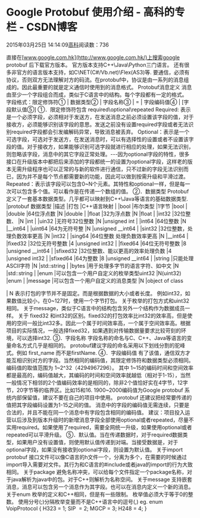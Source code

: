 
# Google Protobuf 使用介绍 - 高科的专栏 - CSDN博客

2015年03月25日 14:14:09[高科](https://me.csdn.net/pbymw8iwm)阅读数：736


直接在[www.google.com.hk](http://www.google.com.hk/)上搜索google protobuf 后下载官方版本。
官方版本支持C++\Java\Python三门语言。
还有很多非官方的语言版本支持，如C\NET(C\#/Vb.net)\Flex(AS3)等.
要通信，必须有协议，否则双方无法理解对方的码流。在protobuf中，协议是由一系列的消息组成的。因此最重要的就是定义通信时使用到的消息格式。
Protobuf消息定义
消息由至少一个字段组合而成，类似于C语言中的结构。每个字段都有一定的格式。
字段格式：限定修饰符① | 数据类型② | 字段名称③ | = | 字段编码值④ | [字段默认值⑤]
①．限定修饰符包含 required\optional\repeated
Required: 表示是一个必须字段，必须相对于发送方，在发送消息之前必须设置该字段的值，对于接收方，必须能够识别该字段的意思。发送之前没有设置required字段或者无法识别required字段都会引发编解码异常，导致消息被丢弃。
Optional：表示是一个可选字段，可选对于发送方，在发送消息时，可以有选择性的设置或者不设置该字段的值。对于接收方，如果能够识别可选字段就进行相应的处理，如果无法识别，则忽略该字段，消息中的其它字段正常处理。---因为optional字段的特性，很多接口在升级版本中都把后来添加的字段都统一的设置为optional字段，这样老的版本无需升级程序也可以正常的与新的软件进行通信，只不过新的字段无法识别而已，因为并不是每个节点都需要新的功能，因此可以做到按需升级和平滑过渡。
Repeated：表示该字段可以包含0~N个元素。其特性和optional一样，但是每一次可以包含多个值。可以看作是在传递一个数组的值。
②．数据类型
Protobuf定义了一套基本数据类型。几乎都可以映射到C++\Java等语言的基础数据类型.
|protobuf 数据类型
|描述
|打包
|C++语言映射
|
|bool
|布尔类型
|1字节
|bool
|
|double
|64位浮点数
|N
|double
|
|float
|32为浮点数
|N
|float
|
|int32
|32位整数、
|N
|int
|
|uin32
|无符号32位整数
|N
|unsigned int
|
|int64
|64位整数
|N
|__int64
|
|uint64
|64为无符号整
|N
|unsigned __int64
|
|sint32
|32位整数，处理负数效率更高
|N
|int32
|
|sing64
|64位整数 处理负数效率更高
|N
|__int64
|
|fixed32
|32位无符号整数
|4
|unsigned int32
|
|fixed64
|64位无符号整数
|8
|unsigned __int64
|
|sfixed32
|32位整数、能以更高的效率处理负数
|4
|unsigned int32
|
|sfixed64
|64为整数
|8
|unsigned __int64
|
|string
|只能处理 ASCII字符
|N
|std::string
|
|bytes
|用于处理多字节的语言字符、如中文
|N
|std::string
|
|enum
|可以包含一个用户自定义的枚举类型uint32
|N(uint32)
|enum
|
|message
|可以包含一个用户自定义的消息类型
|N
|object of class

|
N 表示打包的字节并不是固定。而是根据数据的大小或者长度。
例如int32，如果数值比较小，在0~127时，使用一个字节打包。
关于枚举的打包方式和uint32相同。
关于message，类似于C语言中的结构包含另外一个结构作为数据成员一样。
关于 fixed32 和int32的区别。fixed32的打包效率比int32的效率高，但是使用的空间一般比int32多。因此一个属于时间效率高，一个属于空间效率高。根据项目的实际情况，一般选择fixed32，如果遇到对传输数据量要求比较苛刻的环境，可以选择int32.
③．字段名称
字段名称的命名与C、C++、Java等语言的变量命名方式几乎是相同的。
protobuf建议字段的命名采用以下划线分割的驼峰式。例如 first_name 而不是firstName.
④．字段编码值
有了该值，通信双方才能互相识别对方的字段。当然相同的编码值，其限定修饰符和数据类型必须相同。
编码值的取值范围为 1~2^32（4294967296）。
其中 1~15的编码时间和空间效率都是最高的，编码值越大，其编码的时间和空间效率就越低（相对于1-15），当然一般情况下相邻的2个值编码效率的是相同的，除非2个值恰好实在4字节，12字节，20字节等的临界区。比如15和16.
1900~2000编码值为Google protobuf 系统内部保留值，建议不要在自己的项目中使用。
protobuf 还建议把经常要传递的值把其字段编码设置为1-15之间的值。
消息中的字段的编码值无需连续，只要是合法的，并且不能在同一个消息中有字段包含相同的编码值。
建议：项目投入运营以后涉及到版本升级时的新增消息字段全部使用optional或者repeated，尽量不实用required。如果使用了required，需要全网统一升级，如果使用optional或者repeated可以平滑升级。
⑤．默认值。当在传递数据时，对于required数据类型，如果用户没有设置值，则使用默认值传递到对端。当接受数据是，对于optional字段，如果没有接收到optional字段，则设置为默认值。
关于import
protobuf 接口文件可以像C语言的h文件一个，分离为多个，在需要的时候通过 import导入需要对文件。其行为和C语言的\#include或者java的import的行为大致相同。
关于package
避免名称冲突，可以给每个文件指定一个package名称，对于java解析为java中的包。对于C++则解析为名称空间。
关于message
支持嵌套消息，消息可以包含另一个消息作为其字段。也可以在消息内定义一个新的消息。
关于enum
枚举的定义和C++相同，但是有一些限制。
枚举值必须大于等于0的整数。
使用分号(;)分隔枚举变量而不是C++语言中的逗号(,)
eg.
enum VoipProtocol
{
H323 = 1;
SIP  = 2;
MGCP = 3;
H248 = 4;
}


